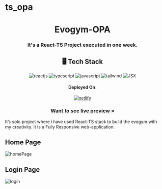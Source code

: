 # ts_opa
<h1 align="center">Evogym-OPA</h1>

<h3 align="center">It's a React-TS Project executed in one week.</h3>



<h2 align="center">🖥️ Tech Stack</h2>

<p align="center">
  <img src="https://img.shields.io/badge/React-20232A?style=for-the-badge&logo=react&logoColor=61DAFB" alt="reactjs" />
  <img src="https://img.shields.io/badge/typescript-blue?style=for-the-badge&logo=react-router&logoColor=white" alt="typescript" />
  <img src="https://img.shields.io/badge/JavaScript-323330?style=for-the-badge&logo=javascript&logoColor=F7DF1E" alt="javascript" />
  <img src="https://img.shields.io/badge/tailwind-css-blue?style=for-the-badge&logo=react-router&logoColor=white" alt="tailwind" />
  <img src="https://img.shields.io/badge/JSX-black?style=for-the-badge&&logoColor=61DAFB" alt="JSX" />
</p>
<h4 align="center">Deployed On:</h4>

<p align="center">
<a href="">
  <img src="https://img.shields.io/badge/Netlify-00C7B7?style=for-the-badge&logo=netlify&logoColor=white" alt="netlify" />
</a>
</p>

<h3 align="center"><a href=""><strong>Want to see live preview »</strong></a></h3>

It’s solo project where i have used React-TS stack to build the evogym with my creativity.
It is a Fully Responsive web-application.

## Home Page
![homePage]()

## Login Page
![login]()

